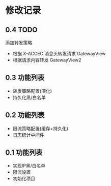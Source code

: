 # 修改记录

## 0.4 TODO

添加转发策略
- 根据 X-ACCEC 消息头转发请求 GatewayView
- 根据请求内容转发 GatewayView2

## 0.3 功能列表

- 转发策略配置(深化)
- 持久化黑/白名单

## 0.2 功能列表 

- 限流策略配置(缓存+持久化)
- 日志统计中间件

## 0.1 功能列表

- 实现IP黑/白名单
- 限流设置
- 初始化项目

